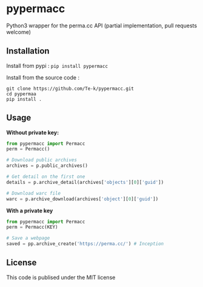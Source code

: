 # pypermacc

Python3 wrapper for the perma.cc API (partial implementation, pull requests welcome)

## Installation

Install from pypi : `pip install pypermacc`

Install from the source code :
```
git clone https://github.com/Te-k/pypermacc.git
cd pypermaa
pip install .
```

## Usage

**Without private key:**
```py
from pypermacc import Permacc
perm = Permacc()

# Download public archives
archives = p.public_archives()

# Get detail on the first one
details = p.archive_detail(archives['objects'][0]['guid'])

# Download warc file
warc = p.archive_download(archives['object'][0]['guid'])
```

**With a private key**
```py
from pypermacc import Permacc
perm = Permacc(KEY)

# Save a webpage
saved = pp.archive_create('https://perma.cc/') # Inception
```

## License

This code is publised under the MIT license
